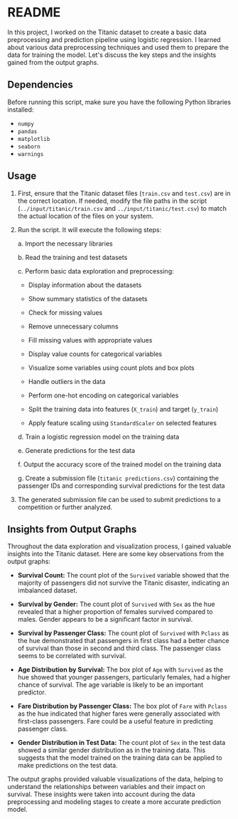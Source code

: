 # README

In this project, I worked on the Titanic dataset to create a basic data preprocessing and prediction pipeline using logistic regression. I learned about various data preprocessing techniques and used them to prepare the data for training the model. Let's discuss the key steps and the insights gained from the output graphs.

## Dependencies
Before running this script, make sure you have the following Python libraries installed:
- `numpy`
- `pandas`
- `matplotlib`
- `seaborn`
- `warnings`

## Usage
1. First, ensure that the Titanic dataset files (`train.csv` and `test.csv`) are in the correct location. If needed, modify the file paths in the script (`../input/titanic/train.csv` and `../input/titanic/test.csv`) to match the actual location of the files on your system.

2. Run the script. It will execute the following steps:

   a. Import the necessary libraries
   
   b. Read the training and test datasets
   
   c. Perform basic data exploration and preprocessing:
   
      - Display information about the datasets
      
      - Show summary statistics of the datasets
      
      - Check for missing values
      
      - Remove unnecessary columns
      
      - Fill missing values with appropriate values
      
      - Display value counts for categorical variables
      
      - Visualize some variables using count plots and box plots
      
      - Handle outliers in the data
      
      - Perform one-hot encoding on categorical variables
      
      - Split the training data into features (`X_train`) and target (`y_train`)
      
      - Apply feature scaling using `StandardScaler` on selected features
   
   d. Train a logistic regression model on the training data
   
   e. Generate predictions for the test data
   
   f. Output the accuracy score of the trained model on the training data
   
   g. Create a submission file (`titanic predictions.csv`) containing the passenger IDs and corresponding survival predictions for the test data

3. The generated submission file can be used to submit predictions to a competition or further analyzed.

## Insights from Output Graphs

Throughout the data exploration and visualization process, I gained valuable insights into the Titanic dataset. Here are some key observations from the output graphs:

- **Survival Count:** The count plot of the `Survived` variable showed that the majority of passengers did not survive the Titanic disaster, indicating an imbalanced dataset.

- **Survival by Gender:** The count plot of `Survived` with `Sex` as the hue revealed that a higher proportion of females survived compared to males. Gender appears to be a significant factor in survival.

- **Survival by Passenger Class:** The count plot of `Survived` with `Pclass` as the hue demonstrated that passengers in first class had a better chance of survival than those in second and third class. The passenger class seems to be correlated with survival.

- **Age Distribution by Survival:** The box plot of `Age` with `Survived` as the hue showed that younger passengers, particularly females, had a higher chance of survival. The age variable is likely to be an important predictor.

- **Fare Distribution by Passenger Class:** The box plot of `Fare` with `Pclass` as the hue indicated that higher fares were generally associated with first-class passengers. Fare could be a useful feature in predicting passenger class.

- **Gender Distribution in Test Data:** The count plot of `Sex` in the test data showed a similar gender distribution as in the training data. This suggests that the model trained on the training data can be applied to make predictions on the test data.

The output graphs provided valuable visualizations of the data, helping to understand the relationships between variables and their impact on survival. These insights were taken into account during the data preprocessing and modeling stages to create a more accurate prediction model.
